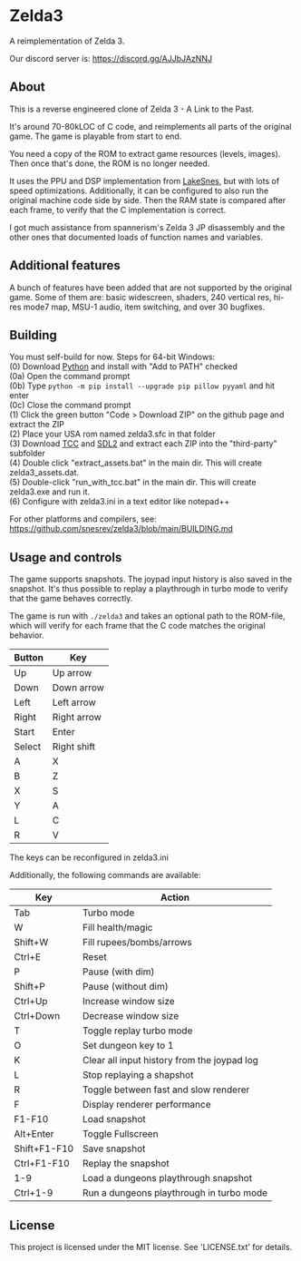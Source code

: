 # Zelda3

A reimplementation of Zelda 3.

Our discord server is: https://discord.gg/AJJbJAzNNJ

## About

This is a reverse engineered clone of Zelda 3 - A Link to the Past.

It's around 70-80kLOC of C code, and reimplements all parts of the original game. The game is playable from start to end.

You need a copy of the ROM to extract game resources (levels, images). Then once that's done, the ROM is no longer needed.

It uses the PPU and DSP implementation from [LakeSnes](https://github.com/elzo-d/LakeSnes), but with lots of speed optimizations.
Additionally, it can be configured to also run the original machine code side by side. Then the RAM state is compared after each frame, to verify that the C implementation is correct.

I got much assistance from spannerism's Zelda 3 JP disassembly and the other ones that documented loads of function names and variables.

## Additional features

A bunch of features have been added that are not supported by the original game. Some of them are: basic widescreen, shaders, 240 vertical res, hi-res mode7 map, MSU-1 audio, item switching, and over 30 bugfixes.

## Building

You must self-build for now. Steps for 64-bit Windows:<br>
(0) Download [Python](https://www.python.org/ftp/python/3.11.4/python-3.11.4-amd64.exe) and install with "Add to PATH" checked<br>
(0a) Open the command prompt<br>
(0b) Type `python -m pip install --upgrade pip pillow pyyaml` and hit enter<br>
(0c) Close the command prompt<br>
(1) Click the green button "Code > Download ZIP" on the github page and extract the ZIP<br>
(2) Place your USA rom named zelda3.sfc in that folder<br>
(3) Download [TCC](https://github.com/FitzRoyX/tinycc/releases/download/tcc_20230519/tcc_20230519.zip) and [SDL2](https://github.com/libsdl-org/SDL/releases/download/release-2.28.2/SDL2-devel-2.28.2-VC.zip) and extract each ZIP into the "third-party" subfolder<br>
(4) Double click "extract_assets.bat" in the main dir. This will create zelda3_assets.dat.<br>
(5) Double-click "run_with_tcc.bat" in the main dir. This will create zelda3.exe and run it.<br>
(6) Configure with zelda3.ini in a text editor like notepad++<br>

For other platforms and compilers, see: https://github.com/snesrev/zelda3/blob/main/BUILDING.md

## Usage and controls

The game supports snapshots. The joypad input history is also saved in the snapshot. It's thus possible to replay a playthrough in turbo mode to verify that the game behaves correctly.

The game is run with `./zelda3` and takes an optional path to the ROM-file, which will verify for each frame that the C code matches the original behavior.

| Button | Key         |
| ------ | ----------- |
| Up     | Up arrow    |
| Down   | Down arrow  |
| Left   | Left arrow  |
| Right  | Right arrow |
| Start  | Enter       |
| Select | Right shift |
| A      | X           |
| B      | Z           |
| X      | S           |
| Y      | A           |
| L      | C           |
| R      | V           |

The keys can be reconfigured in zelda3.ini

Additionally, the following commands are available:

| Key | Action                |
| --- | --------------------- |
| Tab | Turbo mode |
| W   | Fill health/magic     |
| Shift+W   | Fill rupees/bombs/arrows     |
| Ctrl+E | Reset            |
| P   | Pause (with dim)                |
| Shift+P   | Pause (without dim)                |
| Ctrl+Up   | Increase window size                |
| Ctrl+Down   | Decrease window size                |
| T   | Toggle replay turbo mode  |
| O   | Set dungeon key to 1  |
| K   | Clear all input history from the joypad log  |
| L   | Stop replaying a shapshot  |
| R   | Toggle between fast and slow renderer |
| F   | Display renderer performance |
| F1-F10 | Load snapshot      |
| Alt+Enter | Toggle Fullscreen     |
| Shift+F1-F10 | Save snapshot |
| Ctrl+F1-F10 | Replay the snapshot |
| 1-9 | Load a dungeons playthrough snapshot |
| Ctrl+1-9 | Run a dungeons playthrough in turbo mode |


## License

This project is licensed under the MIT license. See 'LICENSE.txt' for details.
